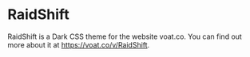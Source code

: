 # RaidShift
RaidShift is a Dark CSS theme for the website voat.co. You can find out more about it at https://voat.co/v/RaidShift.
